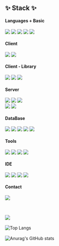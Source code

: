 
<div align="left">
  <h2 align="left">✨ Stack ✨</h2>
  <h4 align="left">Languages + Basic</h4>
    <img src="https://img.shields.io/badge/html5-%23E34F26.svg?&style=for-the-badge&logo=html5&logoColor=white" />
    <img src="https://img.shields.io/badge/css3-%231572B6.svg?&style=for-the-badge&logo=css3&logoColor=white" />
    <img src="https://img.shields.io/badge/javascript-%23F7DF1E.svg?&style=for-the-badge&logo=javascript&logoColor=black" />
    <img src="https://img.shields.io/badge/typescript-%233178C6.svg?&style=for-the-badge&logo=typescript&logoColor=white" />
	  <img src="https://img.shields.io/badge/python-%233776AB.svg?&style=for-the-badge&logo=python&logoColor=white" />
  <br>
  <h4 align="left">Client</h4>
    <img src="https://img.shields.io/badge/react-%2361DAFB.svg?&style=for-the-badge&logo=react&logoColor=black" />
    <img src="https://img.shields.io/badge/next.js-%23000000.svg?&style=for-the-badge&logo=next.js&logoColor=white" />
  <br>
  <h4 align="left">Client - Library</h4>
    <img src="https://img.shields.io/badge/react%20router-%23CA4245.svg?&style=for-the-badge&logo=react%20router&logoColor=white" />
    <img src="https://img.shields.io/badge/axios-20232a.svg?style=for-the-badge&logo=axios&logoColor=##5A29E4" />
    <img src="https://img.shields.io/badge/reactquery-20232a.svg?style=for-the-badge&logo=reactquery&logoColor=##FF4154" />
  <br>
  <h4 align="left">Server</h4>
    <img src="https://img.shields.io/badge/node.js-%23339933.svg?&style=for-the-badge&logo=node.js&logoColor=white" />
    <img src="https://img.shields.io/badge/ts--node-%233178C6.svg?&style=for-the-badge&logo=ts-node&logoColor=white" />
    <img src="https://img.shields.io/badge/express-%23000000.svg?&style=for-the-badge&logo=express&logoColor=white" />
    <br>
    <img src="https://img.shields.io/badge/flask-%23000000.svg?&style=for-the-badge&logo=flask&logoColor=white" />
    <img src="https://img.shields.io/badge/spring-%236DB33F.svg?&style=for-the-badge&logo=spring&logoColor=white" />
  <br>
  <h4 align="left">DataBase</h4>
    <img src="https://img.shields.io/badge/mysql-%234479A1.svg?&style=for-the-badge&logo=mysql&logoColor=white" />
    <img src="https://img.shields.io/badge/mariadb-%23003545.svg?&style=for-the-badge&logo=mariadb&logoColor=white" />
    <img src="https://img.shields.io/badge/firebase-%23FFCA28.svg?&style=for-the-badge&logo=firebase&logoColor=black" />
    <img src="https://img.shields.io/badge/mongodb-%2347A248.svg?&style=for-the-badge&logo=mongodb&logoColor=white" />
    <img src="https://img.shields.io/badge/supabase-%233ECF8E.svg?&style=for-the-badge&logo=supabase&logoColor=white" />
  <br>
  <h4 align="left">Tools</h4>
    <img src="https://img.shields.io/badge/git-%23F05032.svg?&style=for-the-badge&logo=git&logoColor=white" />
    <img src="https://img.shields.io/badge/github-%23181717.svg?&style=for-the-badge&logo=github&logoColor=white" />
    <img src="https://img.shields.io/badge/notion-%23000000.svg?&style=for-the-badge&logo=notion&logoColor=white" />
    <img src="https://img.shields.io/badge/figma-%23F24E1E.svg?&style=for-the-badge&logo=figma&logoColor=white" />
  <br>
  <h4 align="left">IDE</h4>
  <img src="https://img.shields.io/badge/VSCode-20232a.svg?style=for-the-badge&logo=visual-studio-code&logoColor=#22ABF3" />
  <img src="https://img.shields.io/badge/intellij%20idea-20232a.svg?style=for-the-badge&logo=intellijidea&logoColor=#000000" />
  <img src="https://img.shields.io/badge/Notion-20232a.svg?style=for-the-badge&logo=notion&logoColor=#000000" />
  <img src="https://img.shields.io/badge/windsurf-20232a.svg?style=for-the-badge&logo=windsurf&logoColor=#000000" />
  <br>
  <h4 align="left">Contact</h4>
	<a href="https://mail.google.com/mail/?view=cm&to=23s607h0659@gmail.com" target="_blank">
	  <img
	    src="https://img.shields.io/badge/23s607h0659@gmail.com-D14836?style=for-the-badge&logo=gmail&logoColor=white"/>
	</a>

</div>
<br><br>

![](https://komarev.com/ghpvc/?username=suhyun751207)<br><br>
![Top Langs](https://github-readme-stats.vercel.app/api/top-langs/?username=suhyun751207&layout=compact&theme=dark)<br><br>
![Anurag's GitHub stats](https://github-readme-stats.vercel.app/api?username=suhyun751207&show_icons=true&theme=transparent)
